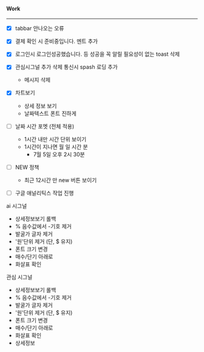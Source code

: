 
#### Work
---
- [x] tabbar 안나오는 오류
- [x] 결제 확인 시 준비중입니다. 멘트 추가 
- [x] 로그인시 로그인성공했습니다. 등  성공을 꼭 알릴 필요성이 없는 toast 삭제
- [x] 관심시그널 추가 삭제 통신시 spash 로딩 추가
    - 메시지 삭제
- [x] 차트보기
    - 상세 정보 보기
    - 날짜텍스트 폰트 진하게
- [ ] 날짜 시간 포멧 (전체 적용)
    - 1시간 내만 시간 단위 보이기
    - 1시간이 지나면  월 일 시간 분
        - 7월 5일 오후 2시 30분

- [ ] NEW 정책
    - 최근 12시간 만 new 버튼 보이기
- [ ] 구글 애널리틱스 작업 진행

ai 시그널
 - 상세정보보기 롤백
 - % 음수값에서 -기호 제거
 - 발굴가 글자 제거
 - '원'단위 제거 (단, $ 유지)
 - 폰트 크기 변경
 - 매수/단기 아래로
 - 화살표 확인

관심 시그널
 - 상세정보보기 롤백
 - % 음수값에서 -기호 제거
 - 발굴가 글자 제거
 - '원'단위 제거 (단, $ 유지)
 - 폰트 크기 변경
 - 매수/단기 아래로
 - 화살표 확인
 - 상세정보 